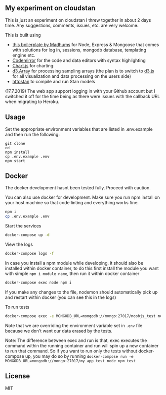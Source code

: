 ## My experiment on cloudstan

This is just an experiment on cloudstan I threw together in about 2 days time. Any suggestions, comments, issues, etc. are very welcome.

This is built using 
- [this boilerplate by Madhums](https://github.com/madhums/node-express-mongoose) for Node, Express & Mongoose that comes with solutions for log in, sessions, mongodb database, templating engine etc.
- [Codemirror](https://codemirror.net/) for the code and data editors with syntax highlighting
- [Chart.js](https://www.chartjs.org/) for charting
- [d3.Array](https://github.com/d3/d3-array) for processing sampling arrays (the plan is to switch to [d3.js](https://d3js.org/) for all visualization and data processing on the users side)
- [httpstan](https://github.com/stan-dev/httpstan) to compile and run Stan models


(17.7.2019) The web app support logging in with your Github account but I switched it off for the time being as there were issues with the callback URL when migrating to Heroku.

## Usage

Set the appropriate environment variables that are listed in .env.example and then run the following:

    git clone 
    cd 
    npm install
    cp .env.example .env
    npm start

## Docker

The docker development hasnt been tested fully. Proceed with caution.

You can also use docker for development. Make sure you run npm install on your host machine so that code linting and everything works fine.

```sh
npm i
cp .env.example .env
```

Start the services

```sh
docker-compose up -d
```

View the logs

```sh
docker-compose logs -f
```

In case you install a npm module while developing, it should also be installed within docker container, to do this first install the module you want with simple `npm i module name`, then run it within docker container

```sh
docker-compose exec node npm i
```

If you make any changes to the file, nodemon should automatically pick up and restart within docker (you can see this in the logs)

To run tests

```sh
docker-compose exec -e MONGODB_URL=mongodb://mongo:27017/noobjs_test node npm test
```

Note that we are overriding the environment variable set in `.env` file because we don't want our data erased by the tests.

Note: The difference between exec and run is that, exec executes the command within the running container and run will spin up a new container to run that command. So if you want to run only the tests without docker-compose up, you may do so by running `docker-compose run -e MONGODB_URL=mongodb://mongo:27017/my_app_test node npm test`

## License

MIT
